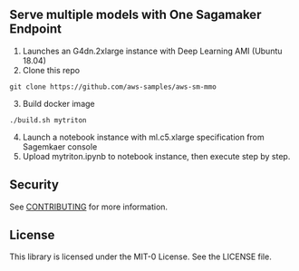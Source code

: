 ## Serve multiple models with One Sagamaker Endpoint 

1.	Launches an G4dn.2xlarge instance with Deep Learning AMI (Ubuntu 18.04)
2.	Clone this repo
```
git clone https://github.com/aws-samples/aws-sm-mmo
```
3.	Build docker image
```
./build.sh mytriton
```
4.  Launch a notebook instance with ml.c5.xlarge specification from Sagemkaer console
5.  Upload mytriton.ipynb to notebook instance, then execute step by step.


## Security

See [CONTRIBUTING](CONTRIBUTING.md#security-issue-notifications) for more information.

## License

This library is licensed under the MIT-0 License. See the LICENSE file.

